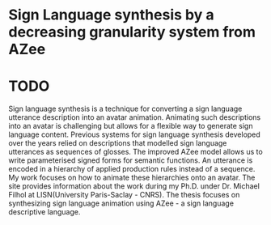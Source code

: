 # Sign Language synthesis by a decreasing granularity system from AZee

# TODO
Sign language synthesis is a technique for converting a sign language utterance description into an avatar animation. Animating such descriptions into an avatar is challenging but allows for a flexible way to generate sign language content. Previous systems for sign language synthesis developed over the years relied on descriptions that modelled sign language utterances as sequences of glosses. The improved AZee model allows us to write parameterised signed forms for semantic functions. An utterance is encoded in a hierarchy of applied production rules instead of a sequence. My work focuses on how to animate these hierarchies onto an avatar.
The site provides information about the work during my Ph.D. under Dr. Michael Filhol at LISN(University Paris-Saclay - CNRS). The thesis focuses on synthesizing sign language animation using AZee - a sign language descriptive language.
